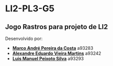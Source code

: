 # LI2-PL3-G5
## Jogo Rastros para projeto de LI2

Desenvolvido por:
  
- [**Marco André Pereira da Costa**](https://github.com/Mapc1) a93283
- [**Alexandre Eduardo Vieira Martins**](https://github.com/Alexmartins01) a93242
- [**Luis Manuel Peixoto Silva**](https://github.com/LuisMPSilva01) a93293
